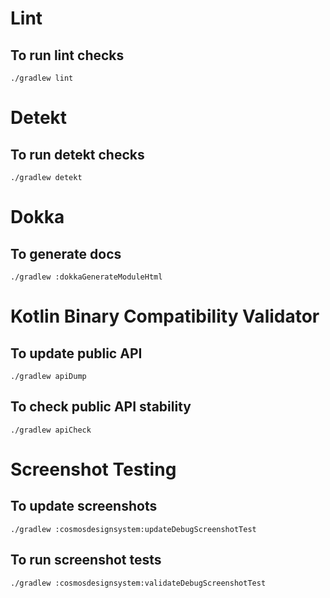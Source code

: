 # Lint

## To run lint checks

```
./gradlew lint
```

# Detekt

## To run detekt checks

```
./gradlew detekt
```

# Dokka

## To generate docs
```
./gradlew :dokkaGenerateModuleHtml
```

# Kotlin Binary Compatibility Validator

## To update public API

```
./gradlew apiDump
```

## To check public API stability

```
./gradlew apiCheck
```

# Screenshot Testing

## To update screenshots

```
./gradlew :cosmosdesignsystem:updateDebugScreenshotTest
```

## To run screenshot tests

```
./gradlew :cosmosdesignsystem:validateDebugScreenshotTest
```
